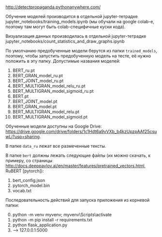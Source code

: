 http://detectpropaganda.pythonanywhere.com/

Обучение моделей производится в отдельной jupyter-тетрадке
jupyter_notebooks/training_models.ipynb
(мы обучали на google colab-е, поэтому там могут быть colab-специфичные куски кода).

Визуализация данных производилась в отдельной jupyter-тетрадке
jupyter_notebooks/count_statistics_and_draw_graphs.ipynb

По умолчанию предобученные модели берутся из папки ```trained_models```,
поэтому, чтобы запустить предобученную модель на тесте, её нужно положить
в эту папку.
Допустимые названия моделей:
1) BERT_ru.pt
2) BERT_GRAN_model_ru.pt
3) BERT_JOINT_model_ru.pt
4) BERT_MULTIGRAN_model_relu_ru.pt
5) BERT_MULTIGRAN_model_sigmoid_ru.pt
6) BERT.pt
7) BERT_JOINT_model.pt
8) BERT_GRAN_model.pt
9) BERT_MULTIGRAN_model_relu.pt
10) BERT_MULTIGRAN_model_sigmoid.pt

Обученные модели доступны на Google Drive: https://drive.google.com/drive/folders/1c1Hdt6a9vVXb_b4kzUpzpAAf25csuwLj?usp=sharing.

В папке ```data_ru``` лежат все размеченные тексты.

В папке ```bert``` должны лежать следующие файлы
(их можно скачать, к примеру, со страницы http://docs.deeppavlov.ai/en/master/features/pretrained_vectors.html,
RuBERT [pytorch]):
1) bert_config.json
2) pytorch_model.bin
3) vocab.txt 

Последовательность действий для запуска приложения из корневой папки:

0. python -m venv myvenv; myvenv\Scripts\activate
1. python -m pip install -r requirements.txt
2. python flask_application.py
3. --> 127.0.0.1:5000
